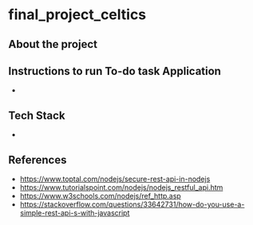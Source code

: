 # final_project_celtics


## About the project

## Instructions to run To-do task Application
+ 

## Tech Stack
+ 

## References
+ https://www.toptal.com/nodejs/secure-rest-api-in-nodejs
+ https://www.tutorialspoint.com/nodejs/nodejs_restful_api.htm
+ https://www.w3schools.com/nodejs/ref_http.asp
+ https://stackoverflow.com/questions/33642731/how-do-you-use-a-simple-rest-api-s-with-javascript
